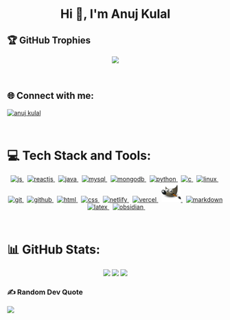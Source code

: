 
<h1 align="center">Hi 👋, I'm Anuj Kulal</h1>

## 🏆 GitHub Trophies
<p align="center">
  <a><img src="https://github-profile-trophy.vercel.app/?username=AnujKulal&theme=radical&no-frame=false&no-bg=false&margin-w=4"/></a>
</p>
<br>

## 🌐 Connect with me: 
<p align="left">
<a href="https://linkedin.com/in/anuj-kulal" target="blank"><img align="center" src="https://raw.githubusercontent.com/rahuldkjain/github-profile-readme-generator/master/src/images/icons/Social/linked-in-alt.svg" alt="anuj kulal" height="30" width="40" /></a>
</p>
<br>

# 💻 Tech Stack and Tools:
<p align="center"> 
<a href=" " target="_blank" rel="noreferrer"> <img src="https://skillicons.dev/icons?i=js" alt="js" width="45" height="45"/> </a>&nbsp; 
<a href=" " target="_blank" rel="noreferrer"> <img src="https://skillicons.dev/icons?i=react" alt="reactjs" width="45" height="45"/> </a>&nbsp; 
<a href=" " target="_blank" rel="noreferrer"> <img src="https://skillicons.dev/icons?i=java" alt="java" width="45" height="45"/> </a>&nbsp; 
<a href=" " target="_blank" rel="noreferrer"> <img src="https://skillicons.dev/icons?i=mysql" alt="mysql" width="45" height="45"/> </a>&nbsp; 
<a href=" " target="_blank" rel="noreferrer"> <img src="https://skillicons.dev/icons?i=mongodb" alt="mongodb" width="45" height="45"/> </a>&nbsp; 
<a href=" " target="_blank" rel="noreferrer"> <img src="https://skillicons.dev/icons?i=python" alt="python" width="45" height="45"/> </a>&nbsp; 
<a href=" " target="_blank" rel="noreferrer"> <img src="https://skillicons.dev/icons?i=c" alt="c" width="45" height="45"/> </a>&nbsp; 
<a href=" " target="_blank" rel="noreferrer"> <img src="https://skillicons.dev/icons?i=linux" alt="linux" width="45" height="45"/> </a>&nbsp; 
<a href=" " target="_blank" rel="noreferrer"> <img src="https://skillicons.dev/icons?i=git" alt="git" width="45" height="45"/> </a>&nbsp; 
<a href=" " target="_blank" rel="noreferrer"> <img src="https://skillicons.dev/icons?i=github" alt="github" width="45" height="45"/> </a>&nbsp; 
<a href=" " target="_blank" rel="noreferrer"> <img src="https://skillicons.dev/icons?i=html" alt="html" width="45" height="45"/> </a>&nbsp; 
<a href=" " target="_blank" rel="noreferrer"> <img src="https://skillicons.dev/icons?i=css" alt="css" width="45" height="45"/> </a>&nbsp; 
<a href=" " target="_blank" rel="noreferrer"> <img src="https://skillicons.dev/icons?i=netlify" alt="netlify" width="45" height="45"/> </a>&nbsp; 
<a href=" " target="_blank" rel="noreferrer"> <img src="https://skillicons.dev/icons?i=vercel" alt="vercel" width="45" height="45"/> </a>&nbsp; 
<a href=" " target="_blank" rel="noreferrer"> <img src="https://raw.githubusercontent.com/devicons/devicon/master/icons/gimp/gimp-original.svg" alt="gimp" width="45" height="45"/> </a> &nbsp;
<a href=" " target="_blank" rel="noreferrer"> <img src="https://skillicons.dev/icons?i=md&theme=light" alt="markdown" width="45" height="45"/> </a>&nbsp; 
<a href=" " target="_blank" rel="noreferrer"> <img src="https://skillicons.dev/icons?i=latex" alt="latex" width="45" height="45"/> </a>&nbsp;
<a href=" " target="_blank" rel="noreferrer"> <img src="https://skillicons.dev/icons?i=obsidian" alt="obsidian" width="45" height="45"/> </a>&nbsp; 
</p>
<br>

# 📊 GitHub Stats:
<p align="center">
  <a><img src="https://github-readme-stats.vercel.app/api?username=AnujKulal&theme=radical&hide_border=false&include_all_commits=false&count_private=false"/></a>
  <a><img src="https://github-readme-streak-stats.herokuapp.com/?user=AnujKulal&theme=radical&hide_border=false"/></a>
  <a><img src="https://github-readme-stats.vercel.app/api/top-langs/?username=AnujKulal&theme=radical&hide_border=false&include_all_commits=false&count_private=false&layout=compact"/></a>
</p>

### ✍️ Random Dev Quote
![](https://quotes-github-readme.vercel.app/api?type=horizontal&theme=radical)
